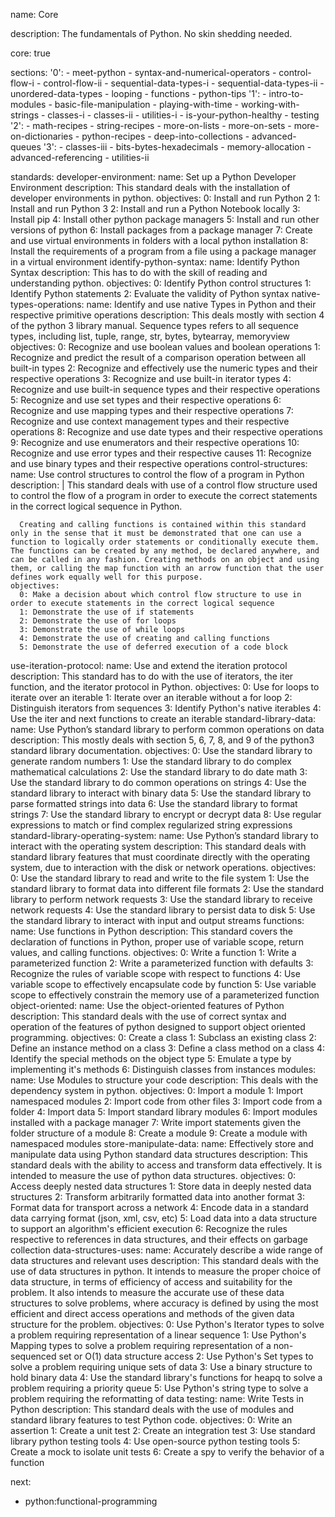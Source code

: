 name: Core

description: The fundamentals of Python. No skin shedding needed.

core: true

sections:
  '0':
    - meet-python
    - syntax-and-numerical-operators
    - control-flow-i
    - control-flow-ii
    - sequential-data-types-i
    - sequential-data-types-ii
    - unordered-data-types
    - looping
    - functions
    - python-tips
  '1':
    - intro-to-modules
    - basic-file-manipulation
    - playing-with-time
    - working-with-strings
    - classes-i
    - classes-ii
    - utilities-i
    - is-your-python-healthy
    - testing
  '2':
    - math-recipes
    - string-recipes
    - more-on-lists
    - more-on-sets
    - more-on-dictionaries
    - python-recipes
    - deep-into-collections
    - advanced-queues
  '3':
    - classes-iii
    - bits-bytes-hexadecimals
    - memory-allocation
    - advanced-referencing
    - utilities-ii

standards:
  developer-environment:
    name: Set up a Python Developer Environment
    description: This standard deals with the installation of developer environments in python.
    objectives:
      0: Install and run Python 2
      1: Install and run Python 3
      2: Install and run a Python Notebook locally
      3: Install pip
      4: Install other python package managers
      5: Install and run other versions of python
      6: Install packages from a package manager
      7: Create and use virtual environments in folders with a local python installation
      8: Install the requirements of a program from a file using a package manager in a virtual environment
  identify-python-syntax:
    name: Identify Python Syntax
    description: This has to do with the skill of reading and understanding python.
    objectives:
      0: Identify Python control structures
      1: Identify Python statements
      2: Evaluate the validity of Python syntax
  native-types-operations:
    name: Identify and use native Types in Python and their respective primitive operations
    description: This deals mostly with section 4 of the python 3 library manual. Sequence types refers to all sequence types, including list, tuple, range, str, bytes, bytearray, memoryview
    objectives:
      0: Recognize and use boolean values and boolean operations
      1: Recognize and predict the result of a comparison operation between all built-in types
      2: Recognize and effectively use the numeric types and their respective operations
      3: Recognize and use built-in iterator types
      4: Recognize and use built-in sequence types and their respective operations
      5: Recognize and use set types and their respective operations
      6: Recognize and use mapping types and their respective operations
      7: Recognize and use context management types and their respective operations
      8: Recognize and use date types and their respective operations
      9: Recognize and use enumerators and their respective operations
      10: Recognize and use error types and their respective causes
      11: Recognize and use binary types and their respective operations
  control-structures:
    name: Use control structures to control the flow of a program in Python
    description: |
      This standard deals with use of a control flow structure used to control the flow of a program in order to execute the correct statements in the correct logical sequence in Python.

      Creating and calling functions is contained within this standard only in the sense that it must be demonstrated that one can use a function to logically order statements or conditionally execute them. The functions can be created by any method, be declared anywhere, and can be called in any fashion. Creating methods on an object and using them, or calling the map function with an arrow function that the user defines work equally well for this purpose.
    objectives:
      0: Make a decision about which control flow structure to use in order to execute statements in the correct logical sequence
      1: Demonstrate the use of if statements
      2: Demonstrate the use of for loops
      3: Demonstrate the use of while loops
      4: Demonstrate the use of creating and calling functions
      5: Demonstrate the use of deferred execution of a code block
  use-iteration-protocol:
    name: Use and extend the iteration protocol
    description: This standard has to do with the use of iterators, the iter function, and the iterator protocol in Python.
    objectives:
      0: Use for loops to iterate over an iterable
      1: Iterate over an iterable without a for loop
      2: Distinguish iterators from sequences
      3: Identify Python's native iterables
      4: Use the iter and next functions to create an iterable
  standard-library-data:
    name: Use Python’s standard library to perform common operations on data
    description: This mostly deals with section 5, 6, 7, 8, and 9 of the python3 standard library documentation.
    objectives:
      0: Use the standard library to generate random numbers
      1: Use the standard library to do complex mathematical calculations
      2: Use the standard library to do date math
      3: Use the standard library to do common operations on strings
      4: Use the standard library to interact with binary data
      5: Use the standard library to parse formatted strings into data
      6: Use the standard library to format strings
      7: Use the standard library to encrypt or decrypt data
      8: Use regular expressions to match or find complex regularized string expressions
  standard-library-operating-system:
    name: Use Python’s standard library to interact with the operating system
    description: This standard deals with standard library features that must coordinate directly with the operating system, due to interaction with the disk or network operations.
    objectives:
      0: Use the standard library to read and write to the file system
      1: Use the standard library to format data into different file formats
      2: Use the standard library to perform network requests
      3: Use the standard library to receive network requests
      4: Use the standard library to persist data to disk
      5: Use the standard library to interact with input and output streams
  functions:
    name: Use functions in Python
    description: This standard covers the declaration of functions in Python, proper use of variable scope, return values, and calling functions.
    objectives:
      0: Write a function
      1: Write a parameterized function
      2: Write a parameterized function with defaults
      3: Recognize the rules of variable scope with respect to functions
      4: Use variable scope to effectively encapsulate code by function
      5: Use variable scope to effectively constrain the memory use of a parameterized function
  object-oriented:
    name: Use the object-oriented features of Python
    description: This standard deals with the use of correct syntax and operation of the features of python designed to support object oriented programming.
    objectives:
      0: Create a class
      1: Subclass an existing class
      2: Define an instance method on a class
      3: Define a class method on a class
      4: Identify the special methods on the object type
      5: Emulate a type by implementing it's methods
      6: Distinguish classes from instances
  modules:
    name: Use Modules to structure your code
    description: This deals with the dependency system in python.
    objectives:
      0: Import a module
      1: Import namespaced modules
      2: Import code from other files
      3: Import code from a folder
      4: Import data
      5: Import standard library modules
      6: Import modules installed with a package manager
      7: Write import statements given the folder structure of a module
      8: Create a module
      9: Create a module with namespaced modules
  store-manipulate-data:
    name: Effectively store and manipulate data using Python standard data structures
    description: This standard deals with the ability to access and transform data effectively. It is intended to measure the use of python data structures.
    objectives:
      0: Access deeply nested data structures
      1: Store data in deeply nested data structures
      2: Transform arbitrarily formatted data into another format
      3: Format data for transport across a network
      4: Encode data in a standard data carrying format (json, xml, csv, etc)
      5: Load data into a data structure to support an algorithm's efficient execution
      6: Recognize the rules respective to references in data structures, and their effects on garbage collection
  data-structures-uses:
    name: Accurately describe a wide range of data structures and relevant uses
    description: This standard deals with the use of data structures in python. It intends to measure the proper choice of data structure, in terms of efficiency of access and suitability for the problem. It also intends to measure the accurate use of these data structures to solve problems, where accuracy is defined by using the most efficient and direct access operations and methods of the given data structure for the problem.
    objectives:
      0: Use Python's Iterator types to solve a problem requiring representation of a linear sequence
      1: Use Python's Mapping types to solve a problem requiring representation of a non-sequenced set or O(1) data structure access
      2: Use Python's Set types to solve a problem requiring unique sets of data
      3: Use a binary structure to hold binary data
      4: Use the standard library's functions for heapq to solve a problem requiring a priority queue
      5: Use Python's string type to solve a problem requiring the reformatting of data
  testing:
    name: Write Tests in Python
    description: This standard deals with the use of modules and standard library features to test Python code.
    objectives:
      0: Write an assertion
      1: Create a unit test
      2: Create an integration test
      3: Use standard library python testing tools
      4: Use open-source python testing tools
      5: Create a mock to isolate unit tests
      6: Create a spy to verify the behavior of a function

next:
  - python:functional-programming


